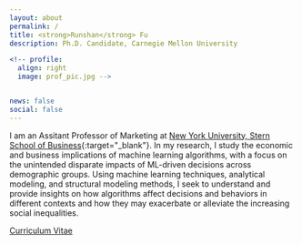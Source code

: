 ```yaml
---
layout: about
permalink: /
title: <strong>Runshan</strong> Fu
description: Ph.D. Candidate, Carnegie Mellon University

<!-- profile:
  align: right
  image: prof_pic.jpg -->


news: false
social: false
---
```


I am an Assitant Professor of Marketing at [New York University, Stern School of Business](https://www.stern.nyu.edu/){:target="\_blank"}. In my research, I study the economic and business implications of machine learning algorithms, with a focus on the unintended disparate impacts of ML-driven decisions across demographic groups. Using machine learning techniques, analytical modeling, and structural
modeling methods, I seek to understand and provide insights on how algorithms affect
decisions and behaviors in different contexts and how they may exacerbate or alleviate the increasing social inequalities.

<a class="page-link" href="https://runshanfu.com/assets/pdf/cv.pdf">Curriculum Vitae</a>



<!-- Link to your social media connections, too. This theme is set up to use [Font Awesome icons](http://fortawesome.github.io/Font-Awesome/){:target="\_blank"} and [Academicons](https://jpswalsh.github.io/academicons/){:target="\_blank"}, like the ones below. Add your Facebook, Twitter, LinkedIn, Google Scholar, or just disable all of them. -->
